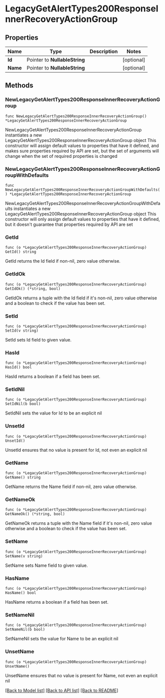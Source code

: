 # LegacyGetAlertTypes200ResponseInnerRecoveryActionGroup

## Properties

Name | Type | Description | Notes
------------ | ------------- | ------------- | -------------
**Id** | Pointer to **NullableString** |  | [optional] 
**Name** | Pointer to **NullableString** |  | [optional] 

## Methods

### NewLegacyGetAlertTypes200ResponseInnerRecoveryActionGroup

`func NewLegacyGetAlertTypes200ResponseInnerRecoveryActionGroup() *LegacyGetAlertTypes200ResponseInnerRecoveryActionGroup`

NewLegacyGetAlertTypes200ResponseInnerRecoveryActionGroup instantiates a new LegacyGetAlertTypes200ResponseInnerRecoveryActionGroup object
This constructor will assign default values to properties that have it defined,
and makes sure properties required by API are set, but the set of arguments
will change when the set of required properties is changed

### NewLegacyGetAlertTypes200ResponseInnerRecoveryActionGroupWithDefaults

`func NewLegacyGetAlertTypes200ResponseInnerRecoveryActionGroupWithDefaults() *LegacyGetAlertTypes200ResponseInnerRecoveryActionGroup`

NewLegacyGetAlertTypes200ResponseInnerRecoveryActionGroupWithDefaults instantiates a new LegacyGetAlertTypes200ResponseInnerRecoveryActionGroup object
This constructor will only assign default values to properties that have it defined,
but it doesn't guarantee that properties required by API are set

### GetId

`func (o *LegacyGetAlertTypes200ResponseInnerRecoveryActionGroup) GetId() string`

GetId returns the Id field if non-nil, zero value otherwise.

### GetIdOk

`func (o *LegacyGetAlertTypes200ResponseInnerRecoveryActionGroup) GetIdOk() (*string, bool)`

GetIdOk returns a tuple with the Id field if it's non-nil, zero value otherwise
and a boolean to check if the value has been set.

### SetId

`func (o *LegacyGetAlertTypes200ResponseInnerRecoveryActionGroup) SetId(v string)`

SetId sets Id field to given value.

### HasId

`func (o *LegacyGetAlertTypes200ResponseInnerRecoveryActionGroup) HasId() bool`

HasId returns a boolean if a field has been set.

### SetIdNil

`func (o *LegacyGetAlertTypes200ResponseInnerRecoveryActionGroup) SetIdNil(b bool)`

 SetIdNil sets the value for Id to be an explicit nil

### UnsetId
`func (o *LegacyGetAlertTypes200ResponseInnerRecoveryActionGroup) UnsetId()`

UnsetId ensures that no value is present for Id, not even an explicit nil
### GetName

`func (o *LegacyGetAlertTypes200ResponseInnerRecoveryActionGroup) GetName() string`

GetName returns the Name field if non-nil, zero value otherwise.

### GetNameOk

`func (o *LegacyGetAlertTypes200ResponseInnerRecoveryActionGroup) GetNameOk() (*string, bool)`

GetNameOk returns a tuple with the Name field if it's non-nil, zero value otherwise
and a boolean to check if the value has been set.

### SetName

`func (o *LegacyGetAlertTypes200ResponseInnerRecoveryActionGroup) SetName(v string)`

SetName sets Name field to given value.

### HasName

`func (o *LegacyGetAlertTypes200ResponseInnerRecoveryActionGroup) HasName() bool`

HasName returns a boolean if a field has been set.

### SetNameNil

`func (o *LegacyGetAlertTypes200ResponseInnerRecoveryActionGroup) SetNameNil(b bool)`

 SetNameNil sets the value for Name to be an explicit nil

### UnsetName
`func (o *LegacyGetAlertTypes200ResponseInnerRecoveryActionGroup) UnsetName()`

UnsetName ensures that no value is present for Name, not even an explicit nil

[[Back to Model list]](../README.md#documentation-for-models) [[Back to API list]](../README.md#documentation-for-api-endpoints) [[Back to README]](../README.md)


